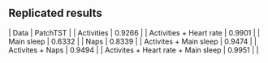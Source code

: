 ## Replicated results

| Data | PatchTST |
| Activities | 0.9266 |
| Activities + Heart rate | 0.9901 |
| Main sleep | 0.6332 | 
| Naps | 0.8339 |
| Activites + Main sleep | 0.9474 |
| Activites + Naps | 0.9494 | 
| Activites + Heart rate + Main sleep | 0.9951 |
|